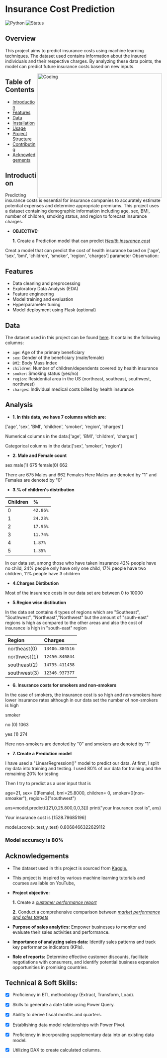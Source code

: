 

# Insurance Cost Prediction

![Python](https://img.shields.io/badge/Python-3.8%2B-blue)
![Status](https://img.shields.io/badge/Status-Active-brightgreen)

## Overview
This project aims to predict insurance costs using machine learning techniques. The dataset used contains information about the insured individuals and their respective charges. By analyzing these data points, the model can predict future insurance costs based on new inputs.

<img align="right" alt="Coding" width="400" src="https://media.istockphoto.com/vectors/health-insurance-icon-logo-vector-graphic-design-hands-and-red-cross-vector-id1029378270?k=6&m=1029378270&s=170667a&w=0&h=ZtXSIngZaI92T8bqka1adP3GJWhdMbfbCGtk0buGyzQ=">


## Table of Contents
- [Introduction](#introduction)
- [Features](#features)
- [Data](#data)
- [Installation](#installation)
- [Usage](#usage)
- [Project Structure](#project-structure)
- [Contributing](#contributing)
- [Acknowledgements](#acknowledgements)

## Introduction
Predicting insurance costs is essential for insurance companies to accurately estimate potential expenses and determine appropriate premiums. This project uses a dataset containing demographic information including age, sex, BMI, number of children, smoking status, and region to forecast insurance charges.

- **OBJECTIVE:**

   **1.** Create a Prediction model that can predict  _[Health insurance cost](https://github.com/graphical-Analysis/Health-Insurance-cost-Prediction/blob/main/Health%20Insurance%20cost%20Prediction.ipynb)_ 

Creat a model that can predict the cost of health insurance based on ['age', 'sex', 'bmi', 'children', 'smoker', 'region', 'charges'] parameter
Observation:

## Features
- Data cleaning and preprocessing
- Exploratory Data Analysis (EDA)
- Feature engineering
- Model training and evaluation
- Hyperparameter tuning
- Model deployment using Flask (optional)

## Data
The dataset used in this project can be found [here](https://www.kaggle.com/mirichoi0218/insurance). It contains the following columns:
- `age`: Age of the primary beneficiary
- `sex`: Gender of the beneficiary (male/female)
- `BMI`: Body Mass Index
- `children`: Number of children/dependents covered by health insurance
- `smoker`: Smoking status (yes/no)
- `region`: Residential area in the US (northeast, southeast, southwest, northwest)
- `charges`: Individual medical costs billed by health insurance

## Analysis

- **1. In this data, we have 7 columns which are:**
  
['age', 'sex', 'BMI', 'children', 'smoker', 'region', 'charges']

Numerical columns in the data:['age', 'BMI', 'children', 'charges']

Categorical columns in the data:['sex', 'smoker', 'region']

- **2. Male and Female count**
  
sex male(1) 675
female(0) 662

There are 675 Males and 662 Females Here Males are denoted by "1" and Females are denoted by "0"

- **3.% of children's distribution**
  


| Children| %    |
| :-------- | :------- |
| 0 | `42.86%` |
| 1 | `24.23%` |
| 2 | `17.95%` |
| 3 | `11.74%` |
| 4 | `1.87%` |
| 5 | `1.35%` |


In our data set, among those who have taken insurance 42% people have no child, 24% people only have only one child, 17% people have two children, 11% people have 3 children

- **4.Charges Distibution**

  
Most of the insurance costs in our data set are between 0 to 10000

- **5.Region wise distibution**
  
In the data set contains 4 types of regions which are "Southeast", "Southwest", "Northeast","Northwest" but the amount of "south-east" regions is high as compared to the other areas and also the cost of insurance is high in "south-east" region

| Region | Charges    |
| :-------- | :------- |
| northeast(0) | `13406.384516` |
| northwest(1) | `12450.840844` |
| southeast(2) | `14735.411438` |
| southwest(3) | `12346.937377` |


- **6. Insurance costs for smokers and non-smokers**
  
In the case of smokers, the insurance cost is so high and non-smokers have lower insurance rates although in our data set the number of non-smokers is high

smoker 

no (0) 1063

yes (1) 274 

Here non-smokers are denoted by "0" and smokers are denoted by "1"

- **7. Create a Prediction model**
  
I have used a "LinearRegression()" model to predict our data. At first, I split my data into training and testing. I used 80% of our data for training and the remaining 20% for testing

Then I try to predict as a user input that is

age=21, sex= 0(Female), bmi=25.8000, children= 0, smoker=0(non-smoaker"), region=3("southwest")

ans=model.predict([[21,0,25.800,0,0,3]]) print("your Insurance cost is", ans)

Your insurance cost is [1528.79685196]


model.score(x_test,y_test) 0.8068466322629112

### Model accuracy is 80%

## Acknowledgements

 - The dataset used in this project is sourced from [Kaggle.](https://www.kaggle.com/datasets/willianoliveiragibin/healthcare-insurance)
 - This project is inspired by various machine learning tutorials and courses available on YouTube[.]()

- **Project objective:** 

    **1.** Create a _[customer performance report](https://github.com/KirandeepMarala/Excel-Sales_Analysis/blob/main/Customer%20Performance%20Report.pdf)_ 

    **2.** Conduct a comprehensive comparison between _[market performance and sales targets](https://github.com/KirandeepMarala/Excel-Sales_Analysis/blob/main/Customer%20Performance%20Report.pdf)_

- **Purpose of sales analytics:** Empower businesses to monitor and evaluate their sales activities and performance.

- **Importance of analyzing sales data:** Identify sales patterns and track key performance indicators (KPIs).

- **Role of reports:** Determine effective customer discounts, facilitate negotiations with consumers, and identify potential business expansion opportunities in promising countries.


## Technical & Soft Skills:
- [x]	Proficiency in ETL methodology (Extract, Transform, Load).
- [x]	Skills to generate a date table using Power Query.
- [x]	Ability to derive fiscal months and quarters.
- [x]	Establishing data model relationships with Power Pivot.
- [x]	Proficiency in incorporating supplementary data into an existing data model.
- [x]	Utilizing DAX to create calculated columns.

